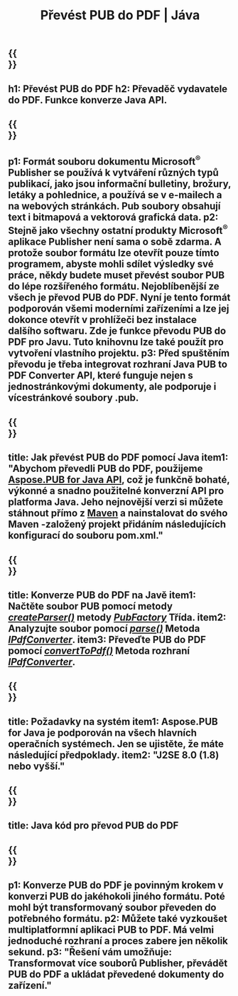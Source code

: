 ﻿---
translation: true
template: /_templates/conversion-child-java.md
title: Převést PUB do PDF | Jáva
description: Převeďte PUB do PDF pomocí Java API v systémech Windows, Linux a Mac OS X. Funkce převodu Publisher, kterou lze snadno integrovat do vašeho vlastního řešení.
url: /java/conversion/pub-to-pdf/
metakeywords: pub do pdf java, převést pub do pdf java, java pub do pdf, vydavatel do pdf java
family: pub
platformtag: java
feature: conversion
---

{{<section banner>}}
---
h1: Převést PUB do PDF
h2: Převaděč vydavatele do PDF. Funkce konverze Java API.
---

{{<section overview>}}
---
p1: Formát souboru dokumentu Microsoft<sup>®</sup> Publisher se používá k vytváření různých typů publikací, jako jsou informační bulletiny, brožury, letáky a pohlednice, a používá se v e-mailech a na webových stránkách. Pub soubory obsahují text i bitmapová a vektorová grafická data.
p2: Stejně jako všechny ostatní produkty Microsoft<sup>®</sup> aplikace Publisher není sama o sobě zdarma. A protože soubor formátu lze otevřít pouze tímto programem, abyste mohli sdílet výsledky své práce, někdy budete muset převést soubor PUB do lépe rozšířeného formátu. Nejoblíbenější ze všech je převod PUB do PDF. Nyní je tento formát podporován všemi moderními zařízeními a lze jej dokonce otevřít v prohlížeči bez instalace dalšího softwaru. Zde je funkce převodu PUB do PDF pro Javu. Tuto knihovnu lze také použít pro vytvoření vlastního projektu.
p3: Před spuštěním převodu je třeba integrovat rozhraní Java PUB to PDF Converter API, které funguje nejen s jednostránkovými dokumenty, ale podporuje i vícestránkové soubory .pub.
---

{{<section widget>}}
---
title: Jak převést PUB do PDF pomocí Java
item1: "Abychom převedli PUB do PDF, použijeme [Aspose.PUB for Java API](https://products.aspose.com/pub/java), což je funkčně bohaté, výkonné a snadno použitelné konverzní API pro platforma Java. Jeho nejnovější verzi si můžete stáhnout přímo z [Maven](https://repository.aspose.com/webapp/#/artifacts/browse/tree/General/repo/com/aspose/aspose-pub) a nainstalovat do svého Maven -založený projekt přidáním následujících konfigurací do souboru pom.xml."
---

{{<section feature1>}}
---
title: Konverze PUB do PDF na Javě
item1: Načtěte soubor PUB pomocí metody [*createParser()*](https://reference.aspose.com/pub/java/com.aspose.pub/PubFactory#createParser-java.lang.String-) metody [*PubFactory*](https://reference.aspose.com/pub/java/com.aspose.pub/PubFactory) Třída.
item2: Analyzujte soubor pomocí [*parse()*](https://reference.aspose.com/pub/java/com.aspose.pub/IPubParser#parse--) Metoda [*IPdfConverter*](https://apireferenceRozhraní.aspose.com/pub/java/com.aspose.pub/IPubParser).
item3: Převeďte PUB do PDF pomocí [*convertToPdf()*](https://reference.aspose.com/pub/java/com.aspose.pub/IPdfConverter#convertToPdf-com.aspose.pub.Document-java.lang.String-) Metoda rozhraní [*IPdfConverter*](https://reference.aspose.com/pub/java/com.aspose.pub/IPdfConverter).
---

{{<section feature2>}}
---
title: Požadavky na systém
item1: Aspose.PUB for Java je podporován na všech hlavních operačních systémech. Jen se ujistěte, že máte následující předpoklady.
item2: "J2SE 8.0 (1.8) nebo vyšší."
---

{{<section codeexample>}}
---
title: Java kód pro převod PUB do PDF
---

{{<section summary>}}
---
p1: Konverze PUB do PDF je povinným krokem v konverzi PUB do jakéhokoli jiného formátu. Poté mohl být transformovaný soubor převeden do potřebného formátu.
p2: Můžete také vyzkoušet multiplatformní aplikaci PUB to PDF. Má velmi jednoduché rozhraní a proces zabere jen několik sekund.
p3: "Řešení vám umožňuje: Transformovat více souborů Publisher, převádět PUB do PDF a ukládat převedené dokumenty do zařízení."
---